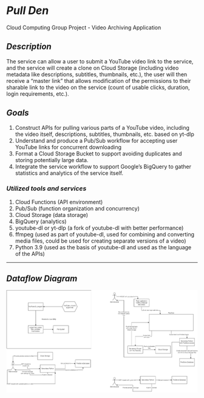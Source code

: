 # ***Pull Den***

Cloud Computing Group Project - Video Archiving Application

## ***Description***

The service can allow a user to submit a YouTube video link to the service, and the service will create a
clone on Cloud Storage (including video metadata like descriptions, subtitles, thumbnails, etc.), the user
will then receive a “master link” that allows modification of the permissions to their sharable link to the
video on the service (count of usable clicks, duration, login requirements, etc.).

## ***Goals***

1. Construct APIs for pulling various parts of a YouTube video, including the video itself,
descriptions, subtitles, thumbnails, etc. based on yt-dlp
2. Understand and produce a Pub/Sub workflow for accepting user YouTube links for concurrent downloading
3. Format a Cloud Storage Bucket to support avoiding duplicates and storing potentially large data.
4. Integrate the service workflow to support Google’s BigQuery to gather statistics and analytics of
the service itself.

### ***Utilized tools and services***

1. Cloud Functions (API environment)
2. Pub/Sub (function organization and concurrency)
3. Cloud Storage (data storage)
4. BigQuery (analytics)
5. youtube-dl or yt-dlp (a fork of youtube-dl with better performance)
6. ffmpeg (used as part of youtube-dl, used for combining and converting media files, could be
used for creating separate versions of a video)
7. Python 3.9 (used as the basis of youtube-dl and used as the language of the APIs)

___

## ***Dataflow Diagram***

![](CS4843-Dataflow.drawio.png)
